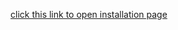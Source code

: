 [click this link to open installation page](http://https://rawgit.com/cordaware/bestinformed-releases/master/Beta%201.0/Client/IOS64/index.html)